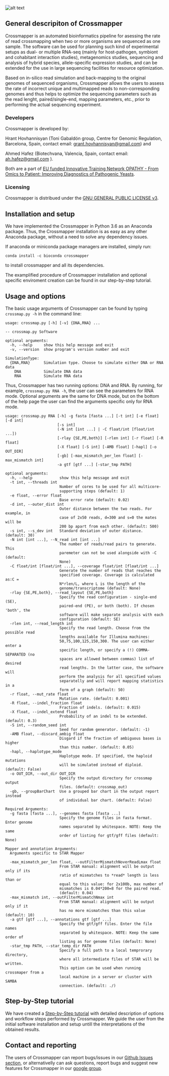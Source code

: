 ![alt text](https://image.ibb.co/bs7fAV/logos.png)

## General descripiton of Crossmapper

Crossmapper is an automated bioinformatics pipeline for asessing the rate of read crossmapping when two or more organisms are sequenced as one sample. The software can be used for planning such kind of experimental setups as dual- or multiple RNA-seq (mainly for host-pathogen, symbiont and cohabitant interaction studies), metagenomics studies, sequencing and analysis of hybrid species, allele-specific expression studies, and can be extended for the use in large sequencing facilities for resource optimization.

Based on in-silico read simulation and back-mapping to the original genomes of sequenced organisms, Crossmapper allows the users to assess the rate of incorrect unique and multimapped reads to non-corresponding genomes and thus helps to optimize the sequencing parameters such as the read lenght, paired/single-end, mapping parameters, etc., prior to performing the actual sequencing experiment.

### Developers

Crossmapper is developed by:

Hrant Hovhannisyan (Toni Gabaldón group, Centre for Genomic Regulation, Barcelona, Spain, contact email: grant.hovhannisyan@gmail.com) and

Ahmed Hafez (Biotechvana, Valencia, Spain, contact email: ah.hafez@gmail.com ). 

Both are a part of [EU funded Innovative Training Network OPATHY - From Omics to Patient: Improving Diagnostics of Pathogenic Yeasts](https://www.opathy.eu/).

### Licensing
Crossmapper is distribued under the [GNU GENERAL PUBLIC LICENSE v3](https://github.com/GrantHov/crossmap/blob/master/LICENSE).


## Installation and setup
We have implemented the Crossmapper in Python 3.6 as an Anaconda package. Thus, the Crossmapper installation is as easy as any other Anaconda package, without a need to solve any dependency issues. 

If anaconda or miniconda package managers are installed, simply run:

`conda install -c bioconda crossmapper`

to install crossmapper and all its dependencies.

The examplified procedure of Crossmapper installation and optional specific enviroment creation can be found in our step-by-step tutorial. 

## Usage and options

The basic usage arguments of Crossmapper can be found by typing `crossmap.py -h` in the command line:
```
usage: crossmap.py [-h] [-v] {DNA,RNA} ...

-- crossmap.py Software

optional arguments:
  -h, --help     show this help message and exit
  -v, --version  show program's version number and exit

SimulationType:
  {DNA,RNA}      Simulation type. Choose to simulate either DNA or RNA data
    DNA          Simulate DNA data
    RNA          Simulate RNA data
```
Thus, Crossmapper has two running options: DNA and RNA. By running, for example, `crossmap.py RNA -h`, the user can see the parameters for RNA mode. Optional arguments are the same for DNA mode, but on the bottom of the help page the user can find the arguments specific only for RNA mode.

```
usage: crossmap.py RNA [-h] -g fasta [fasta ...] [-t int] [-e float] [-d int]
                       [-s int]
                       (-N int [int ...] | -C float/int [float/int ...])
                       [-rlay {SE,PE,both}] [-rlen int] [-r float] [-R float]
                       [-X float] [-S int] [-AMB float] [-hapl] [-o OUT_DIR]
                       [-gb] [-max_mismatch_per_len float] [-max_mismatch int]
                       -a gtf [gtf ...] [-star_tmp PATH]

optional arguments:
  -h, --help            show this help message and exit
  -t int, --threads int
                        Number of cores to be used for all multicore-
                        supporting steps (default: 1)
  -e float, --error float
                        Base error rate (default: 0.02)
  -d int, --outer_dist int
                        Outer distance between the two reads. For example, in
                        case of 2x50 reads, d=300 and s=0 the mates will be
                        200 bp apart from each other. (default: 500)
  -s int, --s_dev int   Standard deviation of outer distance. (default: 30)
  -N int [int ...], --N_read int [int ...]
                        The number of reads/read pairs to generate. This
                        paremeter can not be used alongside with -C (default:
                        None)
  -C float/int [float/int ...], --coverage float/int [float/int ...]
                        Generate the number of reads that reaches the
                        specified coverage. Coverage is calculated as:C =
                        N*rlen/L, where L is the length of the
                        genome/transcriptome (default: None)
  -rlay {SE,PE,both}, --read_layout {SE,PE,both}
                        Specify the read configuration - single-end (SE),
                        paired-end (PE), or both (both). If chosen 'both', the
                        software will make separate analysis with each
                        configuration (default: SE)
  -rlen int, --read_length int
                        Specify the read length. Choose from the possible read
                        lengths available for Illumina machines:
                        50,75,100,125,150,300. The user can either enter a
                        specific length, or specify a (!) COMMA-SEPARATED (no
                        spaces are allowed between commas) list of desired
                        read lengths. In the latter case, the software will
                        perform the analysis for all specified values
                        separatelly and will report mapping statistics in a
                        form of a graph (default: 50)
  -r float, --mut_rate float
                        Mutation rate. (default: 0.001)
  -R float, --indel_fraction float
                        Fraction of indels. (default: 0.015)
  -X float, --indel_extend float
                        Probability of an indel to be extended. (default: 0.3)
  -S int, --random_seed int
                        Seed for random generator. (default: -1)
  -AMB float, --discard_ambig float
                        Disgard if the fraction of ambiguous bases is higher
                        than this number. (default: 0.05)
  -hapl, --haplotype_mode
                        Haplotype mode. If specified, the haploid mutations
                        will be simulated instead of diploid. (default: False)
  -o OUT_DIR, --out_dir OUT_DIR
                        Specify the output directory for crossmap output
                        files. (default: crossmap_out)
  -gb, --groupBarChart  Use a grouped bar chart in the output report instead
                        of individual bar chart. (default: False)

Required Arguments:
  -g fasta [fasta ...], --genomes fasta [fasta ...]
                        Specify the genome files in fasta format. Enter genome
                        names separated by whitespace. NOTE: Keep the same
                        order of listing for gtf/gff files (default: None)

Mapper and annotation Arguments:
  Arguments specific to STAR Mapper

  -max_mismatch_per_len float, --outFilterMismatchNoverReadLmax float
                        From STAR manual: alignment will be output only if its
                        ratio of mismatches to *read* length is less than or
                        equal to this value: for 2x100b, max number of
                        mismatches is 0.04*200=8 for the paired read.
                        (default: 0.04)
  -max_mismatch int, --outFilterMismatchNmax int
                        From STAR manual: alignment will be output only if it
                        has no more mismatches than this value (default: 10)
  -a gtf [gtf ...], --annotations gtf [gtf ...]
                        Specify the gtf/gff files. Enter the file names
                        separated by whitespace. NOTE: Keep the same order of
                        listing as for genome files (default: None)
  -star_tmp PATH, --star_temp_dir PATH
                        Specify a full path to a local temprorary directory,
                        where all intermediate files of STAR will be written.
                        This option can be used when running crossmaper from a
                        local machine in a server or cluster with SAMBA
                        connection. (default: ./)
```


## Step-by-Step tutorial

We have created a [Step-by-Step tutorial](https://github.com/GrantHov/crossmap/wiki/Step-by-step-Crossmapper-usage-tutorial)  with detailed description of options and workflow steps performed by Crossmapper. We guide the user from the initial software installation and setup untill the interpretations of the obtained results. 


## Contact and reporting

The users of Crossmapper can report bugs/issues in our [Github Issues section](https://github.com/GrantHov/crossmap/issues), or alternativelly can ask questions, report bugs and suggest new features for Crossmapper in our [google group](https://groups.google.com/forum/#!forum/crossmapper-users).
